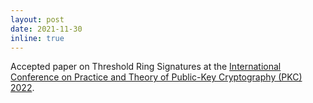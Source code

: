 ```yaml
---
layout: post
date: 2021-11-30
inline: true
---
```


Accepted paper on Threshold Ring Signatures at the <a href="https://pkc.iacr.org/2022/" target="_blank" rel="noopener">International Conference on Practice and Theory of Public-Key Cryptography (PKC) 2022</a>.